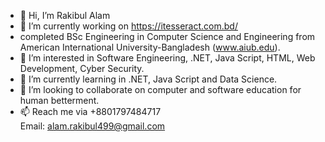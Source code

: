 - 👋 Hi, I’m Rakibul Alam
- 🔭 I’m currently working on https://itesseract.com.bd/
- completed BSc Engineering in Computer Science and Engineering from American International University-Bangladesh (www.aiub.edu).
- 👀 I’m interested in Software Engineering, .NET, Java Script, HTML, Web Development, Cyber Security.
- 🌱 I’m currently learning in .NET, Java Script and Data Science.
- 💞️ I’m looking to collaborate on computer and software education for human betterment.
- 📫 Reach me via +8801797484717<br>Email: alam.rakibul499@gmail.com

<!---
Rakibul-Alam4/Rakibul-Alam4 is a ✨ special ✨ repository because its `README.md` (this file) appears on your GitHub profile.
You can click the Preview link to take a look at your changes.
--->

